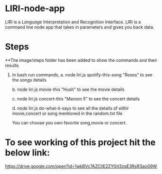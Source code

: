 # LIRI-node-app
LIRI is a _Language_ Interpretation and Recognition Interface. LIRI is a command line node app that takes in parameters and gives you back data.

# Steps
 **The image/steps folder has been added to show the commands and their results.
 1. In bash run commands,
    a. node liri.js spotify-this-song "Roses" to see the songs details

    b. node liri.js movie-this "Hush" to see the movie details

    c. node liri.js concert-this "Maroon 5" to see the concert details

    d. node liri.js do-what-it-says to see all the details of eithir movie,concert or song mentioned in the random.txt file
 
    You can choose you own favorite song,movie or concert.

 # To see working of this project hit the below link:
   https://drive.google.com/open?id=1wkBVc7AZCIIE2ZYGit3zgE3RsR3aoG9W





